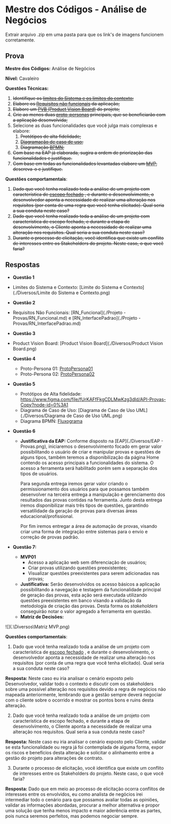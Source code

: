 # Mestre dos Códigos - Análise de Negócios

Extrair arquivo .zip em uma pasta para que os link's de imagens funcionem corretamente.

## Prova

**Mestre dos Códigos:** Análise de Negócios

**Nível:** Cavaleiro

**Questões Técnicas:**


1. ~~Identifique os [limites do Sistema e os limites do contexto](https://www.passeidireto.com/arquivo/4611736/ireb_cpre-fl_syllabus_pt_v2-1);~~
2. ~~Elabore os [Requisitos não funcionais](https://youtu.be/Pn93e2fgIro?t=513) da aplicação;~~
3. ~~Elabore um [PVB (Product Vision Board)](https://www.youtube.com/watch?v=jKuzaIkIB68) do projeto;~~
4. ~~Crie ao menos duas [proto-personas](https://blog.caelum.com.br/entendendo-usuario-proto-persona/) principais, que se beneficiarão com a aplicação desenvolvida;~~
5. Selecione as duas funcionalidades que você julga mais complexas e elabore:
   1. ~~Protótipos de alta fidelidade;~~
   2. ~~[Diagramação de caso de uso](https://medium.com/operacionalti/uml-diagrama-de-casos-de-uso-29f4358ce4d5);~~
   3. ~~Diagramação [BPMN](https://www.lucidchart.com/pages/pt/o-que-e-bpmn#discovery__top);~~
6. ~~Com base na EAP já elaborada, sugira a ordem de priorização das funcionalidades e justifique.~~
7. ~~Com base em todas as funcionalidades levantadas elabore um [MVP](https://www.alura.com.br/artigos/voce-sabe-o-que-e-o-minimum-viable-product), descreva-o e justifique.~~

**Questões comportamentais**:

1. ~~Dado que você tenha realizado toda a análise de um projeto com característica de [escopo fechado](https://www.projectbuilder.com.br/blog/quais-os-desafios-e-as-dificuldades-de-projetos-de-escopo-fechado/) , e durante o desenvolvimento, o desenvolvedor aponta a necessidade de realizar uma alteração nos requisitos (por conta de uma regra que você tenha elicitado). Qual seria a sua conduta neste caso?~~
2. ~~Dado que você tenha realizado toda a análise de um projeto com característica de escopo fechado, e durante a etapa de desenvolvimento, o Cliente aponta a necessidade de realizar uma alteração nos requisitos. Qual seria a sua conduta neste caso?~~
3. ~~Durante o processo de elicitação, você identifica que existe um conflito de interesses entre os Stakeholders do projeto. Neste caso, o que você faria?~~



## Respostas

- **Questão 1**
  
- Limites do Sistema e Contexto: [Limite do Sistema e Contexto](./Diversos/Limite do Sistema e Contexto.png)
  
- **Questão 2**
  
- Requisitos Não Funcionais: [RN_Funcional](./Projeto - Provas/RN_Funcional.md) e [RN_InterfacePadrao](./Projeto - Provas/RN_InterfacePadrao.md)
  
- **Questão 3**
  
- Product Vision Board: [Product Vision Board](./Diversos/Product Vision Board.png)
  
- **Questão 4**
  - Proto-Persona 01: [ProtoPersona01](.\Diversos\ProtoPersona01.png)
  - Proto-Persona 02: [ProtoPersona02](.\Diversos\ProtoPersona02.png)

- **Questão 5**
  - Protótipos de Alta fidelidade: https://www.figma.com/file/fUrKAFfFkgCDLMwKzg3dId/API-Provas-Copy?node-id=0%3A1
  - Diagrama de Caso de Uso: [Diagrama de Caso de Uso UML](./Diversos/Diagrama de Caso de Uso UML.png)
  - Diagrama BPMN: [Fluxograma](./Diversos/Fluxograma.png)

- **Questão 6**

  - **Justificativa da EAP:** Conforme disposto na [EAP](./Diversos/EAP - Provas.png), iniciaremos o desenvolvimento focado em gerar valor possibilitando o usuário de criar e manipular provas e questões de alguns tipos, também teremos a disponibilização da página Home contendo os acesso principais a funcionalidades do sistema. O acesso a ferramenta será habilitado porém sem a separação dos tipos de usuários.

    Para segunda entrega iremos gerar valor criando o permissionamento dos usuários para que possamos também desenvolver na terceira entrega a manipulação e gerenciamento dos resultados das provas contidas na ferramenta. Junto desta entrega iremos disponibilizar mais três tipos de questões, garantindo versatilidade da geração de provas para diversas áreas educacional/profissional.

    Por fim iremos entregar a área de automação de provas, visando criar uma forma de integração entre sistemas para o envio e correção de provas padrão.

- **Questão 7:**

  - **MVP01**
    - Acesso a aplicação web sem diferenciação de usuários;
    - Criar provas utilizando questões preexistentes;
    - Visualizar questões preexistentes para serem adicionadas nas provas;
  - **Justificativa:** Serão desenvolvidos os acesso básicos a aplicação possibilitando a navegação e testagem da funcionalidade principal de geração das provas, esta ação será executada utilizando questões preexistentes em banco visando a validação da metodologia de criação das provas. Desta forma os *stakeholders* conseguirão notar o valor agregado a ferramenta em questão.
  - **Matriz de Decisões:**

![](.\Diversos\Matriz MVP.png)



**Questões comportamentais**:

1. Dado que você tenha realizado toda a análise de um projeto com característica de [escopo fechado](https://www.projectbuilder.com.br/blog/quais-os-desafios-e-as-dificuldades-de-projetos-de-escopo-fechado/) , e durante o desenvolvimento, o desenvolvedor aponta a necessidade de realizar uma alteração nos requisitos (por conta de uma regra que você tenha elicitado). Qual seria a sua conduta neste caso?

**Resposta:** Neste caso eu iria analisar o cenário exposto pelo Desenvolvedor, validar todo o contexto e discutir com os stakeholders sobre uma possível alteração nos requisitos devido a regra de negócios não mapeada anteriormente, lembrando que a gestão sempre deverá negociar com o cliente sobre o ocorrido e mostrar os pontos bons e ruins desta alteração.



2. Dado que você tenha realizado toda a análise de um projeto com característica de escopo fechado, e durante a etapa de desenvolvimento, o Cliente aponta a necessidade de realizar uma alteração nos requisitos. Qual seria a sua conduta neste caso?

**Resposta:** Neste caso eu iria analisar o cenário exposto pelo Cliente, validar se esta funcionalidade ou regra já foi contemplada de alguma forma, expor os riscos e benefícios desta alteração e solicitar o alinhamento entre a gestão do projeto para alterações de contrato.



3. Durante o processo de elicitação, você identifica que existe um conflito de interesses entre os Stakeholders do projeto. Neste caso, o que você faria?

**Resposta:** Dado que em meio ao processo de elicitação ocorra conflitos de interesses entre os envolvidos, eu como analista de negócios irei intermediar todo o cenário para que possamos avaliar todas as opiniões, validar as informações abordadas, procurar a melhor alternativa e propor uma solução que tenha menos impacto e maior aderência entre as partes, pois nunca seremos perfeitos, mas podemos negociar sempre.

